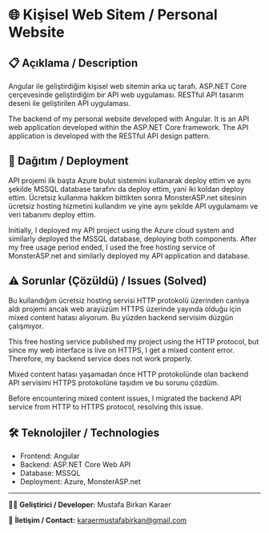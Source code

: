 # 🌐 Kişisel Web Sitem / Personal Website

## 📋 Açıklama / Description

Angular ile geliştirdiğim kişisel web sitemin arka uç tarafı. ASP.NET Core çerçevesinde geliştirdiğim bir API web uygulaması. RESTful API tasarım deseni ile geliştirilen API uygulaması.

The backend of my personal website developed with Angular. It is an API web application developed within the ASP.NET Core framework. The API application is developed with the RESTful API design pattern.

## 🚀 Dağıtım / Deployment

API projemi ilk başta Azure bulut sistemini kullanarak deploy ettim ve aynı şekilde MSSQL database tarafını da deploy ettim, yani iki koldan deploy ettim. Ücretsiz kullanma hakkım bittikten sonra MonsterASP.net sitesinin ücretsiz hosting hizmetini kullandım ve yine aynı şekilde API uygulamamı ve veri tabanımı deploy ettim.

Initially, I deployed my API project using the Azure cloud system and similarly deployed the MSSQL database, deploying both components. After my free usage period ended, I used the free hosting service of MonsterASP.net and similarly deployed my API application and database.

## ⚠️ Sorunlar (Çözüldü) / Issues (Solved)

Bu kullandığım ücretsiz hosting servisi HTTP protokolü üzerinden canlıya aldı projemi ancak web arayüzüm HTTPS üzerinde yayında olduğu için mixed content hatası alıyorum. Bu yüzden backend servisim düzgün çalışmıyor.

This free hosting service published my project using the HTTP protocol, but since my web interface is live on HTTPS, I get a mixed content error. Therefore, my backend service does not work properly.

Mixed content hatası yaşamadan önce HTTP protokolünde olan backend API servisimi HTTPS protokolüne taşıdım ve bu sorunu çözdüm.

Before encountering mixed content issues, I migrated the backend API service from HTTP to HTTPS protocol, resolving this issue.

## 🛠️ Teknolojiler / Technologies

- Frontend: Angular
- Backend: ASP.NET Core Web API
- Database: MSSQL
- Deployment: Azure, MonsterASP.net

---

👨‍💻 **Geliştirici / Developer:** Mustafa Birkan Karaer

📧 **İletişim / Contact:** karaermustafabirkan@gmail.com
